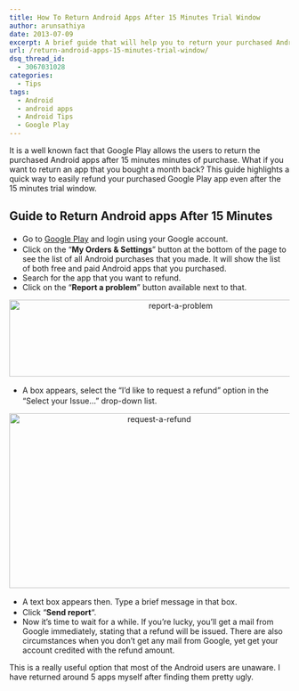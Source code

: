 ```yaml
---
title: How To Return Android Apps After 15 Minutes Trial Window
author: arunsathiya
date: 2013-07-09
excerpt: A brief guide that will help you to return your purchased Android apps even after the 15 minute trial window ends. Will help to return apps with ease.
url: /return-android-apps-15-minutes-trial-window/
dsq_thread_id:
  - 3067031028
categories:
  - Tips
tags:
  - Android
  - android apps
  - Android Tips
  - Google Play
---
```

It is a well known fact that Google Play allows the users to return the purchased Android apps after 15 minutes minutes of purchase. What if you want to return an app that you bought a month back? This guide highlights a quick way to easily refund your purchased Google Play app even after the 15 minutes trial window.

## Guide to Return Android apps After 15 Minutes

  * <span style="font-size: 14px; line-height: 1.5;">Go to </span><a href="http://play.google.com" onclick="_gaq.push(['_trackEvent', 'outbound-article', 'http://play.google.com', 'Google Play']);" style="font-size: 14px; line-height: 1.5;" title="Google Play"  target="_blank">Google Play</a><span style="font-size: 14px; line-height: 1.5;"> and login using your Google account.</span>
  * Click on the &#8220;**My Orders & Settings**&#8221; button at the bottom of the page to see the list of all Android purchases that you made. It will show the list of both free and paid Android apps that you purchased.
  * Search for the app that you want to refund.
  * Click on the &#8220;**Report a problem**&#8221; button available next to that.

<p style="text-align: center;">
  <a href="http://cdn.devilsworkshop.org/files/2013/05/report-a-problem.png"><img class="size-medium wp-image-74548 aligncenter" title="Report a Problem" alt="report-a-problem" src="http://cdn.devilsworkshop.org/files/2013/05/report-a-problem-600x138.png" width="600" height="138" /></a>
</p>

  * <span style="font-size: 14px; line-height: 1.5;">A box appears, select the &#8220;I&#8217;d like to request a refund&#8221; option in the &#8220;Select your Issue&#8230;&#8221; drop-down list.</span>

<p style="text-align: center;">
  <a href="http://cdn.devilsworkshop.org/files/2013/05/request-a-refund.png"><img class="size-full wp-image-74547 aligncenter" alt="request-a-refund" src="http://cdn.devilsworkshop.org/files/2013/05/request-a-refund.png" width="523" height="314" /></a>
</p>

  * <span style="font-size: 14px; line-height: 1.5;">A text box appears then. Type a brief message in that box.</span>
  * Click &#8220;**Send report**&#8220;.
  * Now it&#8217;s time to wait for a while. If you&#8217;re lucky, you&#8217;ll get a mail from Google immediately, stating that a refund will be issued. There are also circumstances when you don&#8217;t get any mail from Google, yet get your account credited with the refund amount.

This is a really useful option that most of the Android users are unaware. I have returned around 5 apps myself after finding them pretty ugly.
